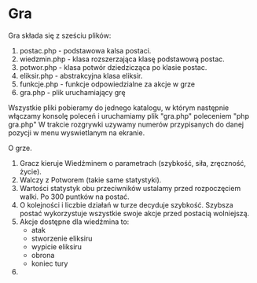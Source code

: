 # Gra

Gra składa się z sześciu plików:
1. postac.php - podstawowa kalsa postaci.
2. wiedzmin.php - klasa rozszerzająca klasę podstawową postac.
3. potwor.php - klasa potwór dziedzicząca po klasie postac.
4. eliksir.php - abstrakcyjna klasa eliksir.
5. funkcje.php - funkcje odpowiedzialne za akcje w grze
6. gra.php - plik uruchamiający grę

Wszystkie pliki pobieramy do jednego katalogu, w którym następnie włączamy konsolę poleceń i uruchamiamy plik "gra.php" poleceniem "php gra.php"
W trakcie rozgrywki uzywamy numerów przypisanych do danej pozycji w menu wyswietlanym na ekranie.

O grze.
1. Gracz kieruje Wiedźminem o parametrach (szybkość, siła, zręczność, życie).
2. Walczy z Potworem (takie same statystyki). 
3. Wartości statystyk obu przeciwników ustalamy przed rozpoczęciem walki. Po 300 puntków na postać.
4. O kolejności i liczbie działań w turze decyduje szybkość. Szybsza postać wykorzystuje wszystkie swoje akcje przed postacią wolniejszą.
5. Akcje dostępne dla wiedźmina to:
   - atak
   - stworzenie eliksiru
   - wypicie eliksiru
   - obrona
   - koniec tury
 6.  

